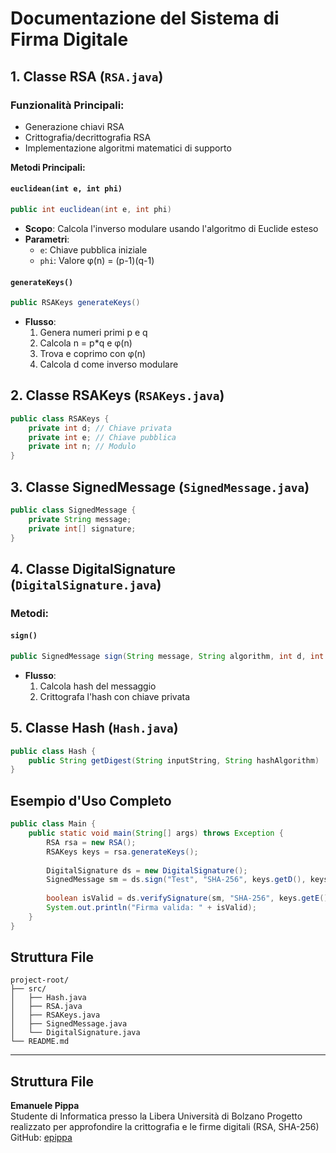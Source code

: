 # Documentazione del Sistema di Firma Digitale

## 1. Classe RSA (`RSA.java`)

### Funzionalità Principali:
- Generazione chiavi RSA
- Crittografia/decrittografia RSA
- Implementazione algoritmi matematici di supporto

**Metodi Principali:**

#### `euclidean(int e, int phi)`
```java
public int euclidean(int e, int phi)
```
- **Scopo**: Calcola l'inverso modulare usando l'algoritmo di Euclide esteso
- **Parametri**:
  - `e`: Chiave pubblica iniziale
  - `phi`: Valore φ(n) = (p-1)(q-1)

#### `generateKeys()`
```java
public RSAKeys generateKeys()
```
- **Flusso**:
  1. Genera numeri primi p e q
  2. Calcola n = p*q e φ(n)
  3. Trova e coprimo con φ(n)
  4. Calcola d come inverso modulare

## 2. Classe RSAKeys (`RSAKeys.java`)
```java
public class RSAKeys {
    private int d; // Chiave privata
    private int e; // Chiave pubblica
    private int n; // Modulo
}
```

## 3. Classe SignedMessage (`SignedMessage.java`)
```java
public class SignedMessage {
    private String message;
    private int[] signature;
}
```

## 4. Classe DigitalSignature (`DigitalSignature.java`)

### Metodi:
#### `sign()`
```java
public SignedMessage sign(String message, String algorithm, int d, int n)
```
- **Flusso**:
  1. Calcola hash del messaggio
  2. Crittografa l'hash con chiave privata

## 5. Classe Hash (`Hash.java`)
```java
public class Hash {
    public String getDigest(String inputString, String hashAlgorithm)
}
```

## Esempio d'Uso Completo
```java
public class Main {
    public static void main(String[] args) throws Exception {
        RSA rsa = new RSA();
        RSAKeys keys = rsa.generateKeys();
        
        DigitalSignature ds = new DigitalSignature();
        SignedMessage sm = ds.sign("Test", "SHA-256", keys.getD(), keys.getN());
        
        boolean isValid = ds.verifySignature(sm, "SHA-256", keys.getE(), keys.getN());
        System.out.println("Firma valida: " + isValid);
    }
}
```

## Struttura File
```
project-root/
├── src/
│   ├── Hash.java
│   ├── RSA.java
│   ├── RSAKeys.java
│   ├── SignedMessage.java
│   └── DigitalSignature.java
└── README.md
```
---

## Struttura File

**Emanuele Pippa**  
Studente di Informatica presso la Libera Università di Bolzano
Progetto realizzato per approfondire la crittografia e le firme digitali (RSA, SHA-256)
GitHub: [epippa](https://github.com/epippa)
